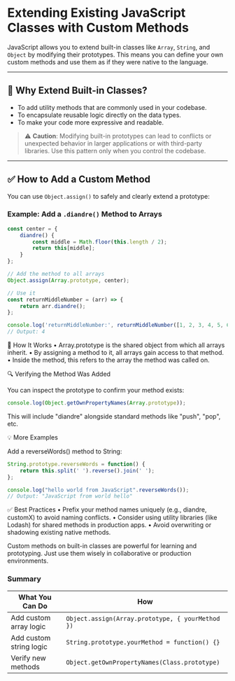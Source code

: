 # Extending Existing JavaScript Classes with Custom Methods

JavaScript allows you to extend built-in classes like `Array`, `String`, and `Object` by modifying their prototypes. This means you can define your own custom methods and use them as if they were native to the language.

---

## 📌 Why Extend Built-in Classes?

- To add utility methods that are commonly used in your codebase.
- To encapsulate reusable logic directly on the data types.
- To make your code more expressive and readable.

> ⚠️ **Caution**: Modifying built-in prototypes can lead to conflicts or unexpected behavior in larger applications or with third-party libraries. Use this pattern only when you control the codebase.

---

## ✅ How to Add a Custom Method

You can use `Object.assign()` to safely and clearly extend a prototype:

### Example: Add a `.diandre()` Method to Arrays

```javascript
const center = {
    diandre() {
        const middle = Math.floor(this.length / 2);
        return this[middle];
    }
};

// Add the method to all arrays
Object.assign(Array.prototype, center);

// Use it
const returnMiddleNumber = (arr) => {
    return arr.diandre();
};

console.log('returnMiddleNumber:', returnMiddleNumber([1, 2, 3, 4, 5, 6, 7])); 
// Output: 4
```

🧠 How It Works
	•	Array.prototype is the shared object from which all arrays inherit.
	•	By assigning a method to it, all arrays gain access to that method.
	•	Inside the method, this refers to the array the method was called on.


🔍 Verifying the Method Was Added

You can inspect the prototype to confirm your method exists:
```javascript
console.log(Object.getOwnPropertyNames(Array.prototype));
```

This will include "diandre" alongside standard methods like "push", "pop", etc.

💡 More Examples

Add a reverseWords() method to String:

```javascript
String.prototype.reverseWords = function() {
    return this.split(' ').reverse().join(' ');
};

console.log("hello world from JavaScript".reverseWords());
// Output: "JavaScript from world hello"
```

✅ Best Practices
	•	Prefix your method names uniquely (e.g., diandre, customX) to avoid naming conflicts.
	•	Consider using utility libraries (like Lodash) for shared methods in production apps.
	•	Avoid overwriting or shadowing existing native methods.

    
Custom methods on built-in classes are powerful for learning and prototyping. Just use them wisely in collaborative or production environments.

### Summary
| What You Can Do         | How                                                         |
|--------------------------|--------------------------------------------------------------|
| Add custom array logic   | `Object.assign(Array.prototype, { yourMethod })`             |
| Add custom string logic  | `String.prototype.yourMethod = function() {}`                |
| Verify new methods       | `Object.getOwnPropertyNames(Class.prototype)`                |